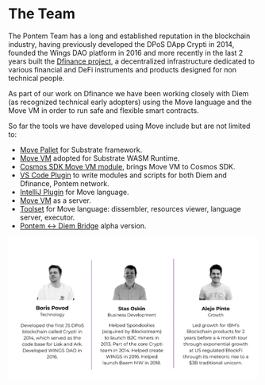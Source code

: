 # The Team

The Pontem Team has a long and established reputation in the blockchain industry, having previously developed the DPoS DApp Crypti in 2014, founded the Wings DAO platform in 2016 and more recently in the last 2 years built the [Dfinance project](https://dfinance.co), a decentralized infrastructure dedicated to various financial and DeFi instruments and products designed for non technical people.

As part of our work on Dfinance we have been working closely with Diem (as recognized technical early adopters) using the Move language and the Move VM in order to run safe and flexible smart contracts. 

So far the tools we have developed using Move include but are not limited to:

* [Move Pallet](https://github.com/pontem-network/sp-move) for Substrate framework.
* [Move VM](https://github.com/pontem-network/sp-move-vm) adopted for Substrate WASM Runtime.
* [Cosmos SDK Move VM module](https://github.com/dfinance/dstation/tree/master/x/vm), brings Move VM to Cosmos SDK.
* [VS Code Plugin](https://marketplace.visualstudio.com/items?itemName=PontemNetwork.move-language) to write modules and scripts for both Diem and Dfinance, Pontem network.
* [IntelliJ Plugin](https://plugins.jetbrains.com/plugin/14721-move-language) for Move language.
* [Move VM](https://github.com/dfinance/dvm) as a server.
* [Toolset](https://github.com/pontem-network/move-tools) for Move language: dissembler, resources viewer, language server, executor.
* [Pontem ↔ Diem Bridge](https://github.com/pontem-network/bridge) alpha version.

![Pontem Team](/assets/illustrations/leadership_team.png "Pontem Team")
